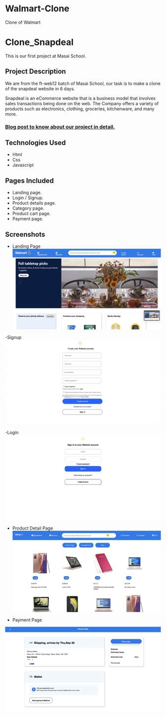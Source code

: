 # Walmart-Clone
Clone of Walmart

# Clone_Snapdeal
 
 This is our first project at Masai School.

 ## Project Description
 We are from the ft-web12 batch of Masai School, our task is to make a clone of the snapdeal website in 6 days.
 
 Snapdeal is an eCommerce website that is a business model that involves sales transactions being done on the web. The Company offers a variety of products such as electronics, clothing, groceries, kitchenware, and many more.

 ### [Blog post to know about our project in detail.](https://medium.com/@nilesh_fw12_098/cloning-snapdeal-com-dfd31043667)

 ## Technologies Used
 - Html
 - Css
 - Javascript

 ## Pages Included
 - Landing page.
 - Login / Signup.
 - Product details page.
 - Category page.
 - Product cart page.
 - Payment page.

## Screenshots 
- Landing Page
![Landing Page](/images/home.png)
<!-- <img src="/images/home.png" width="49%"> <img src="./images/preview/category_nav.png" width="49%"> -->



-Signup
![Signup](/images/signup.png)

-Login
![Login](/images/Signin.png)
<!-- <img src="/images/Singup.png" width="49%"> <img src="./images/preview/otp_overlay.png" width="49%"> -->


- Product Detail Page
![Product Detail Page](/images/products.png)



- Payment Page

![Payment Review Page](/images/payment.png)






